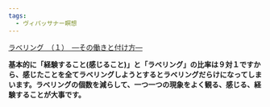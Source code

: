 ```yaml
---
tags:
  - ヴィパッサナー瞑想
---
```

[ラベリング　（１）　―その働きと付け方―](https://www.satisati.jp/category13/category18/entry113.html)

**基本的に「経験すること(感じること)」と「ラベリング」の比率は９対１ですから、感じたことを全てラベリングしようとするとラベリングだらけになってしまいます。ラベリングの個数を減らして、一つ一つの現象をよく観る、感じる、経験することが大事です。**

